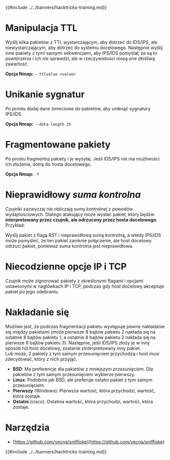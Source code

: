 {{#include ../../banners/hacktricks-training.md}}

# **Manipulacja TTL**

Wyślij kilka pakietów z TTL wystarczającym, aby dotrzeć do IDS/IPS, ale niewystarczającym, aby dotrzeć do systemu docelowego. Następnie wyślij inne pakiety z tymi samymi sekwencjami, aby IPS/IDS pomyślał, że są to powtórzenia i ich nie sprawdzi, ale w rzeczywistości niosą one złośliwą zawartość.

**Opcja Nmap:** `--ttlvalue <value>`

# Unikanie sygnatur

Po prostu dodaj dane śmieciowe do pakietów, aby uniknąć sygnatury IPS/IDS.

**Opcja Nmap:** `--data-length 25`

# **Fragmentowane pakiety**

Po prostu fragmentuj pakiety i je wysyłaj. Jeśli IDS/IPS nie ma możliwości ich złożenia, dotrą do hosta docelowego.

**Opcja Nmap:** `-f`

# **Nieprawidłowy** _**suma kontrolna**_

Czujniki zazwyczaj nie obliczają sumy kontrolnej z powodów wydajnościowych. Dlatego atakujący może wysłać pakiet, który będzie **interpretowany przez czujnik, ale odrzucony przez hosta docelowego.** Przykład:

Wyślij pakiet z flagą RST i nieprawidłową sumą kontrolną, a wtedy IPS/IDS może pomyśleć, że ten pakiet zamknie połączenie, ale host docelowy odrzuci pakiet, ponieważ suma kontrolna jest nieprawidłowa.

# **Niecodzienne opcje IP i TCP**

Czujnik może zignorować pakiety z określonymi flagami i opcjami ustawionymi w nagłówkach IP i TCP, podczas gdy host docelowy akceptuje pakiet po jego odebraniu.

# **Nakładanie się**

Możliwe jest, że podczas fragmentacji pakietu występuje pewne nakładanie się między pakietami (może pierwsze 8 bajtów pakietu 2 nakłada się na ostatnie 8 bajtów pakietu 1, a ostatnie 8 bajtów pakietu 2 nakłada się na pierwsze 8 bajtów pakietu 3). Następnie, jeśli IDS/IPS złoży je w inny sposób niż host docelowy, zostanie zinterpretowany inny pakiet.\
Lub może, 2 pakiety z tym samym przesunięciem przychodzą i host musi zdecydować, który z nich przyjąć.

- **BSD**: Ma preferencje dla pakietów z mniejszym _przesunięciem_. Dla pakietów z tym samym przesunięciem wybierze pierwszy.
- **Linux**: Podobnie jak BSD, ale preferuje ostatni pakiet z tym samym przesunięciem.
- **Pierwszy** (Windows): Pierwsza wartość, która przychodzi, wartość, która zostaje.
- **Ostatni** (cisco): Ostatnia wartość, która przychodzi, wartość, która zostaje.

# Narzędzia

- [https://github.com/vecna/sniffjoke](https://github.com/vecna/sniffjoke)

{{#include ../../banners/hacktricks-training.md}}
